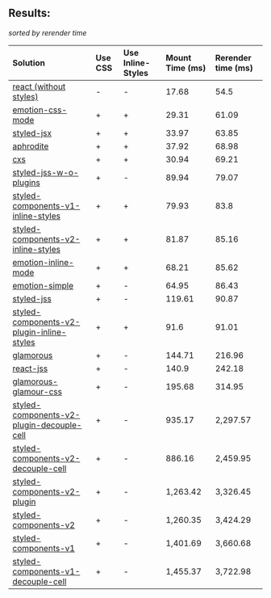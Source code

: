 ## Results:
*sorted by rerender time*

Solution | Use CSS | Use Inline-Styles | Mount Time (ms) | Rerender time (ms)
:--- | :--- | :--- | :--- | :---
[react (without styles)](https://github.com/facebook/react) | - | - | 17.68 | 54.5
[emotion-css-mode](https://github.com/tkh44/emotion) | + | + | 29.31 | 61.09
[styled-jsx](https://github.com/zeit/styled-jsx) | + | + | 33.97 | 63.85
[aphrodite](https://github.com/Khan/aphrodite) | + | + | 37.92 | 68.98
[cxs](https://github.com/jxnblk/cxs) | + | + | 30.94 | 69.21
[styled-jss-w-o-plugins](https://github.com/cssinjs/styled-jss) | + | - | 89.94 | 79.07
[styled-components-v1-inline-styles](https://github.com/styled-components/styled-components) | + | + | 79.93 | 83.8
[styled-components-v2-inline-styles](https://github.com/styled-components/styled-components/tree/v2) | + | + | 81.87 | 85.16
[emotion-inline-mode](https://github.com/tkh44/emotion) | + | + | 68.21 | 85.62
[emotion-simple](https://github.com/threepointone/emotion) | + | - | 64.95 | 86.43
[styled-jss](https://github.com/cssinjs/styled-jss) | + | - | 119.61 | 90.87
[styled-components-v2-plugin-inline-styles](https://github.com/styled-components/styled-components/tree/v2) | + | + | 91.6 | 91.01
[glamorous](https://github.com/paypal/glamorous) | + | - | 144.71 | 216.96
[react-jss](https://github.com/cssinjs/react-jss) | + | - | 140.9 | 242.18
[glamorous-glamour-css](https://github.com/paypal/glamorous) | + | - | 195.68 | 314.95
[styled-components-v2-plugin-decouple-cell](https://github.com/styled-components/styled-components/tree/v2) | + | - | 935.17 | 2,297.57
[styled-components-v2-decouple-cell](https://github.com/styled-components/styled-components/tree/v2) | + | - | 886.16 | 2,459.95
[styled-components-v2-plugin](https://github.com/styled-components/styled-components/tree/v2) | + | - | 1,263.42 | 3,326.45
[styled-components-v2](https://github.com/styled-components/styled-components/tree/v2) | + | - | 1,260.35 | 3,424.29
[styled-components-v1](https://github.com/styled-components/styled-components) | + | - | 1,401.69 | 3,660.68
[styled-components-v1-decouple-cell](https://github.com/styled-components/styled-components) | + | - | 1,455.37 | 3,722.98
